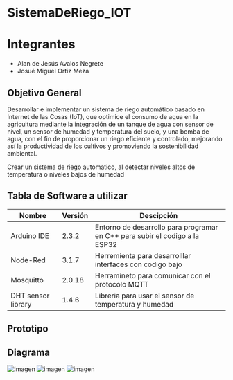 # SistemaDeRiego_IOT

# Integrantes
- Alan de Jesús Avalos Negrete
- Josué Miguel Ortiz Meza

## Objetivo General

Desarrollar e implementar un sistema de riego automático basado en Internet de las Cosas (IoT), que optimice el consumo de agua en la agricultura mediante la integración de un tanque de agua con sensor de nivel, un sensor de humedad y temperatura del suelo, y una bomba de agua, con el fin de proporcionar un riego eficiente y controlado, mejorando así la productividad de los cultivos y promoviendo la sostenibilidad ambiental.

Crear un sistema de riego automatico, al detectar niveles altos de temperatura o niveles bajos de humedad

## Tabla de Software a utilizar

|Nombre|Versión|Descipción|
|-|-|-|
|Arduino IDE|2.3.2|Entorno de desarrollo para programar en C++ para subir el codigo a la ESP32|
|Node-Red|3.1.7|Herremienta para desarrolllar interfaces con codigo bajo|
|Mosquitto|2.0.18|Herramineto para comunicar con el protocolo MQTT|
|DHT sensor library|1.4.6|Libreria para usar el sensor de temperatura y humedad|

## Prototipo

## Diagrama

![imagen](https://github.com/JosueMiguelOM/SistemaDeRiego_IOT/assets/109251541/e77fdc82-606f-4e8d-8030-982261029cf8)
![imagen](https://github.com/JosueMiguelOM/SistemaDeRiego_IOT/assets/109251541/5544bbb5-226d-4a3a-9d4a-5d20a496a4c6)
![imagen](https://github.com/JosueMiguelOM/SistemaDeRiego_IOT/assets/109251541/ef49459c-620a-4146-8afc-c32a8788801f)


